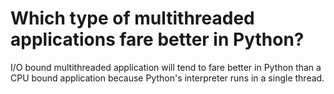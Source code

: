 # Which type of multithreaded applications fare better in Python?

I/O bound multithreaded application will tend to fare better in Python than a
CPU bound application because Python's interpreter runs in a single thread.
